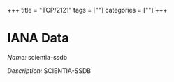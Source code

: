 +++
title = "TCP/2121"
tags = [""]
categories = [""]
+++

# IANA Data

_Name:_ scientia-ssdb

_Description:_ SCIENTIA-SSDB

